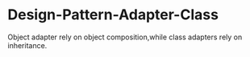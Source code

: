 # Design-Pattern-Adapter-Class

Object adapter rely on object composition,while class adapters rely on inheritance.

